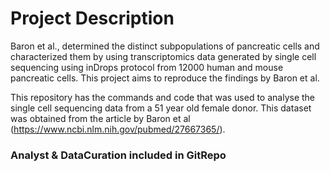 # Project Description

Baron et al., determined the distinct subpopulations of pancreatic cells and characterized them by using transcriptomics data generated by single cell sequencing using inDrops protocol from 12000 human and mouse pancreatic cells. This project aims to reproduce the findings by Baron et al. 

This repository has the commands and code that was used to analyse the single cell sequencing data from a 51 year old female donor. This dataset was obtained from the article by Baron et al (https://www.ncbi.nlm.nih.gov/pubmed/27667365/).

### Analyst & DataCuration included in GitRepo

